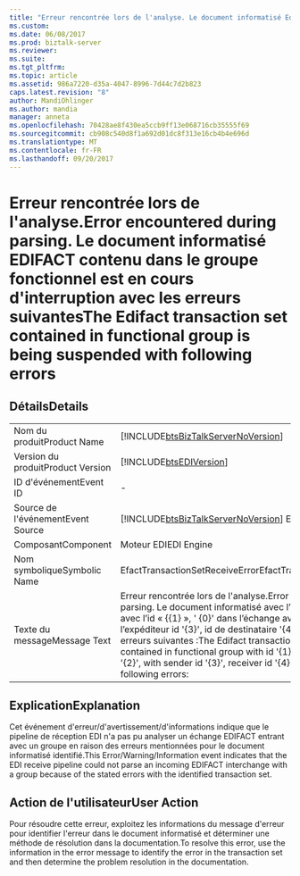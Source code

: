 ```yaml
---
title: "Erreur rencontrée lors de l'analyse. Le document informatisé Edifact contenu dans le groupe fonctionnel est interrompu avec les erreurs suivantes | Documents Microsoft"
ms.custom: 
ms.date: 06/08/2017
ms.prod: biztalk-server
ms.reviewer: 
ms.suite: 
ms.tgt_pltfrm: 
ms.topic: article
ms.assetid: 986a7220-d35a-4047-8996-7d44c7d2b823
caps.latest.revision: "8"
author: MandiOhlinger
ms.author: mandia
manager: anneta
ms.openlocfilehash: 70428ae8f430ea5ccb9ff13e068716cb35555f69
ms.sourcegitcommit: cb908c540d8f1a692d01dc8f313e16cb4b4e696d
ms.translationtype: MT
ms.contentlocale: fr-FR
ms.lasthandoff: 09/20/2017
---
```

# <a name="error-encountered-during-parsing-the-edifact-transaction-set-contained-in-functional-group-is-being-suspended-with-following-errors"></a><span data-ttu-id="659fe-103">Erreur rencontrée lors de l'analyse.</span><span class="sxs-lookup"><span data-stu-id="659fe-103">Error encountered during parsing.</span></span> <span data-ttu-id="659fe-104">Le document informatisé EDIFACT contenu dans le groupe fonctionnel est en cours d'interruption avec les erreurs suivantes</span><span class="sxs-lookup"><span data-stu-id="659fe-104">The Edifact transaction set contained in functional group is being suspended with following errors</span></span>
## <a name="details"></a><span data-ttu-id="659fe-105">Détails</span><span class="sxs-lookup"><span data-stu-id="659fe-105">Details</span></span>  
  
|||  
|-|-|  
|<span data-ttu-id="659fe-106">Nom du produit</span><span class="sxs-lookup"><span data-stu-id="659fe-106">Product Name</span></span>|[!INCLUDE[btsBizTalkServerNoVersion](../includes/btsbiztalkservernoversion-md.md)]|  
|<span data-ttu-id="659fe-107">Version du produit</span><span class="sxs-lookup"><span data-stu-id="659fe-107">Product Version</span></span>|[!INCLUDE[btsEDIVersion](../includes/btsediversion-md.md)]|  
|<span data-ttu-id="659fe-108">ID d'événement</span><span class="sxs-lookup"><span data-stu-id="659fe-108">Event ID</span></span>|-|  
|<span data-ttu-id="659fe-109">Source de l'événement</span><span class="sxs-lookup"><span data-stu-id="659fe-109">Event Source</span></span>|[!INCLUDE[btsBizTalkServerNoVersion](../includes/btsbiztalkservernoversion-md.md)]<span data-ttu-id="659fe-110"> EDI</span><span class="sxs-lookup"><span data-stu-id="659fe-110"> EDI</span></span>|  
|<span data-ttu-id="659fe-111">Composant</span><span class="sxs-lookup"><span data-stu-id="659fe-111">Component</span></span>|<span data-ttu-id="659fe-112">Moteur EDI</span><span class="sxs-lookup"><span data-stu-id="659fe-112">EDI Engine</span></span>|  
|<span data-ttu-id="659fe-113">Nom symbolique</span><span class="sxs-lookup"><span data-stu-id="659fe-113">Symbolic Name</span></span>|<span data-ttu-id="659fe-114">EfactTransactionSetReceiveError</span><span class="sxs-lookup"><span data-stu-id="659fe-114">EfactTransactionSetReceiveError</span></span>|  
|<span data-ttu-id="659fe-115">Texte du message</span><span class="sxs-lookup"><span data-stu-id="659fe-115">Message Text</span></span>|<span data-ttu-id="659fe-116">Erreur rencontrée lors de l'analyse.</span><span class="sxs-lookup"><span data-stu-id="659fe-116">Error encountered during parsing.</span></span> <span data-ttu-id="659fe-117">Le document informatisé avec l’id de groupe fonctionnel avec l’id « {{1} », ' {0}' dans l’échange avec l’id « {{2} », avec l’expéditeur id '{3}', id de destinataire '\{4\' est interrompu avec les erreurs suivantes :</span><span class="sxs-lookup"><span data-stu-id="659fe-117">The Edifact transaction set with id '{0}' contained in functional group with id '{1}', in interchange with id '{2}', with sender id '{3}', receiver id '{4}' is being suspended with following errors:</span></span>|  
  
## <a name="explanation"></a><span data-ttu-id="659fe-118">Explication</span><span class="sxs-lookup"><span data-stu-id="659fe-118">Explanation</span></span>  
 <span data-ttu-id="659fe-119">Cet événement d'erreur/d'avertissement/d'informations indique que le pipeline de réception EDI n'a pas pu analyser un échange EDIFACT entrant avec un groupe en raison des erreurs mentionnées pour le document informatisé identifié.</span><span class="sxs-lookup"><span data-stu-id="659fe-119">This Error/Warning/Information event indicates that the EDI receive pipeline could not parse an incoming EDIFACT interchange with a group because of the stated errors with the identified transaction set.</span></span>  
  
## <a name="user-action"></a><span data-ttu-id="659fe-120">Action de l'utilisateur</span><span class="sxs-lookup"><span data-stu-id="659fe-120">User Action</span></span>  
 <span data-ttu-id="659fe-121">Pour résoudre cette erreur, exploitez les informations du message d'erreur pour identifier l'erreur dans le document informatisé et déterminer une méthode de résolution dans la documentation.</span><span class="sxs-lookup"><span data-stu-id="659fe-121">To resolve this error, use the information in the error message to identify the error in the transaction set and then determine the problem resolution in the documentation.</span></span>